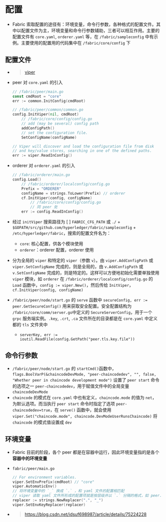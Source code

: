 # 配置
- Fabric 索取配置的途径有：环境变量，命令行参数，各种格式的配置文件。其中以配置文件为主，环境变量和命令行参数辅助，三者可以相互作用。主要的配置文件有 `core.yaml`, `orderer.yaml` 等，在 `/fabric/sampleconfig` 中有示例。主要使用的配置用的代码集中在 `/fabric/core/config` 下
## 配置文件
- > [viper](https://github.com/spf13/viper)
- peer 对 `core.yaml` 的引入
	
    ```go
    // /fabric/peer/main.go
    const cmdRoot = "core"
    err := common.InitConfig(cmdRoot)

    // /fabric/peer/common/common.go
    config.InitViper(nil, cmdRoot)
        // /fabric/core/config/config.go
        // add (may be several) config path
        addConfigPath()
        // set the configuration file.
        SetConfigName(configName)

    // Viper will discover and load the configuration file from disk
    // and key/value stores, searching in one of the defined paths.
	err := viper.ReadInConfig()
    ```

- orderer 对 `orderer.yaml` 的引入
	
    ```go
    // /fabric/orderer/main.go
    config.Load()
        // /fabric/orderer/localconfig/config.go
        Prefix = "ORDERER"
        configName = strings.ToLower(Prefix) // orderer
        cf.InitViper(config, configName)
            // /fabric/core/config/config.go
            // 同 peer 处
        err := config.ReadInConfig()
    ```

- 经过 `initViper` 搜索路径为 [ ] `FABRIC_CFG_PATH` 或 `./` + `$GOPATH/src/github.com/hyperledger/fabric/sampleconfig` + `/etc/hyperledger/fabric`，搜索的配置文件名为：
    - `core`: 核心配置，供各个模块使用
    - `orderer`：orderer 配置，orderer 使用
- 分为全局的 `viper` 和特定的 `viper`（参数 `v`）。由 `viper.AddConfigPath` 或 `viper.SetConfigName` 完成的，则是全局的，由 `v.AddConfigPath` 或 `v.SetConfigName` 完成的，则是特定的。这样可以方便地初始化需要单独使用 `viper` 模块，如 `orderer` 在 `/fabric/orderer/localconfig/config.go` 的 `Load` 函数中，`config := viper.New()`，然后传给 `InitViper`，`cf.InitViper(config, configName)`
- `/fabric/peer/node/start.go` 的 `serve` 函数中 `secureConfig, err := peer.GetSecureConfig()` 用来获取安全配置。安全配置结构为 `/fabric/core/comm/server.go`中定义的 `SecureServerConfig`，用于一个 `grpc` 服务端实例。`.key`, `.crt`, `.ca` 文件所在的目录都是在 `core.yaml` 中定义都的 `tls` 文件夹中
    - `serverKey, err := ioutil.ReadFile(config.GetPath("peer.tls.key.file"))`
## 命令行参数
- `/fabric/peer/node/start.go` 的 `startCmd()`函数中，`flags.BoolVarP(&chaincodeDevMode, "peer-chaincodedev", "", false, "Whether peer in chaincode development mode")` 设置了 `peer start` 命令的选项之一 `peer-chaincodedev`，用于赋值文件中的全局变量 `chaincodeDevMode`
- `chaincode` 的模式在 `core.yaml` 中也有定义，`chaincode.mode` 的值为 `net`，为默认选项。而当执行 `peer start` 命令时指定了选项 `peer-chaincodedev=true`，在 `serve()` 函数中，就会使用 `viper.Set("chaincode.mode", chaincode.DevModeUserRunsChaincode)` 将 `chaincode` 的模式值设置成 `dev`
## 环境变量
- Fabric 目前的阶段，各个 peer 都是在容器中运行，因此环境变量指的是各个**容器中的环境变量**
- `fabric/peer/main.go`
	
    ```go
    // For environment variables.
	viper.SetEnvPrefix(cmdRoot) // "core"
    viper.AutomaticEnv()
    // 将环境变量中的 `_` 换成 `.` ，和 yaml 文件的配置相匹配
    // viper 读取 yaml 文件所形成的配置项就是按层级并以 `.` 分隔的格式，如 peer.address
	replacer := strings.NewReplacer(".", "_")
	viper.SetEnvKeyReplacer(replacer)
    ```

- > https://blog.csdn.net/idsuf698987/article/details/75224228